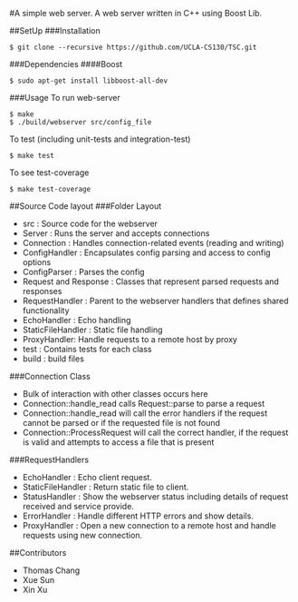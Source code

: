 #A simple web server.
A web server written in C++ using Boost Lib. 

##SetUp
###Installation
```
$ git clone --recursive https://github.com/UCLA-CS130/TSC.git
```
###Dependencies
####Boost
```
$ sudo apt-get install libboost-all-dev
```
###Usage
To run web-server
```
$ make
$ ./build/webserver src/config_file
```
To test (including unit-tests and integration-test)
```
$ make test
```
To see test-coverage
```
$ make test-coverage
```
##Source Code layout
###Folder Layout
- src : Source code for the webserver
 - Server : Runs the server and accepts connections
 - Connection : Handles connection-related events (reading and writing)
 - ConfigHandler : Encapsulates config parsing and access to config options
 - ConfigParser : Parses the config
 - Request and Response : Classes that represent parsed requests and responses
 - RequestHandler : Parent to the webserver handlers that defines shared functionality
 - EchoHandler : Echo handling
 - StaticFileHandler : Static file handling
 - ProxyHandler: Handle requests to a remote host by proxy
- test : Contains tests for each class
- build : build files

###Connection Class
- Bulk of interaction with other classes occurs here
- Connection::handle_read calls Request::parse to parse a request
- Connection::handle_read will call the error handlers if the request cannot be parsed or if the requested file is not found
- Connection::ProcessRequest will call the correct handler, if the request is valid and attempts to access a file that is present


###RequestHandlers
- EchoHandler : Echo client request.
- StaticFileHandler : Return static file to client.
- StatusHandler : Show the webserver status including details of request received and service provide.
- ErrorHandler : Handle different HTTP errors and show details.
- ProxyHandler : Open a new connection to a remote host and handle requests using new connection.


##Contributors
- Thomas Chang
- Xue Sun
- Xin Xu
